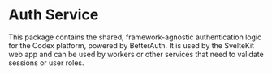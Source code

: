 # Auth Service

This package contains the shared, framework-agnostic authentication logic for the Codex platform, powered by BetterAuth. It is used by the SvelteKit web app and can be used by workers or other services that need to validate sessions or user roles.
